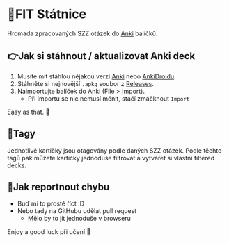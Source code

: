 # 📘FIT Státnice

Hromada zpracovaných SZZ otázek do [Anki](https://apps.ankiweb.net/) balíčků.
## 👉Jak si stáhnout / aktualizovat Anki deck
1. Musíte mít stáhlou nějakou verzi [Anki](https://apps.ankiweb.net/) nebo [AnkiDroidu](https://play.google.com/store/apps/details?id=com.ichi2.anki&hl=cs&gl=US).
2. Stáhněte si nejnovější `.apkg` soubor z [Releases](https://github.com/Morcinus/FIT-Statnice/releases).
3. Naimportujte balíček do Anki (File > Import).
	- Při importu se nic nemusí měnit, stačí zmáčknout `Import`

Easy as that. 🍻

## 📑Tagy
Jednotlivé kartičky jsou otagovány podle daných SZZ otázek. Podle těchto tagů pak můžete kartičky jednoduše filtrovat a vytvářet si vlastní filtered decks.

## 🙋Jak reportnout chybu
- Buď mi to prostě říct :D
- Nebo tady na GitHubu udělat pull request
	- Mělo by to jít jednoduše v browseru

Enjoy a good luck při učení 👊
